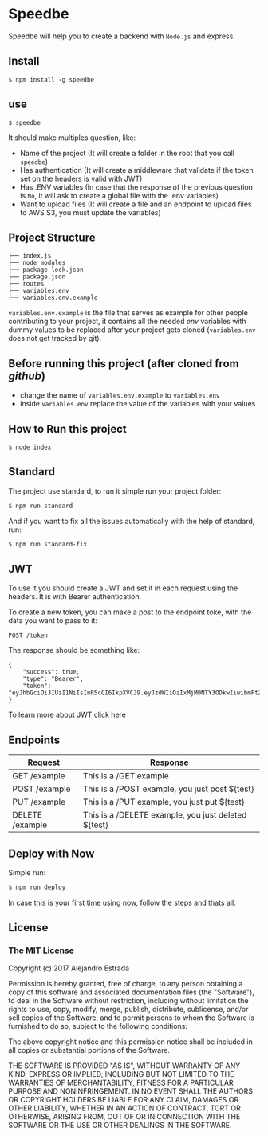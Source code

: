 # Speedbe

Speedbe will help you to create a backend with `Node.js` and express.

## Install
```shell
$ npm install -g speedbe
```
## use
```shell
$ speedbe
```
It should make multiples question, like:
  + Name of the project (It will create a folder in the root that you call `speedbe`)
  + Has authentication (It will create a middleware that validate if the token set on the headers is valid with JWT)
  + Has .ENV variables (In case that the response of the previous question is `No`, it will ask to create a global file with the .env variables)
  + Want to upload files (It will create a file and an endpoint to upload files to AWS S3, you must update the variables)

## Project Structure
```shell
├── index.js
├── node_modules
├── package-lock.json
├── package.json
├── routes
├── variables.env
└── variables.env.example
```
`variables.env.example` is the file that serves as example for other people contributing to your project, it contains all the needed *env* variables with dummy values to be replaced after your project gets cloned (`variables.env` does not get tracked by git).

## Before running this project (after cloned from *github*)
* change the name of `variables.env.example` to `variables.env`
* inside `variables.env` replace the value of the variables with your values

## How to Run this project
```shell
$ node index
```

## Standard
The project use standard, to run it simple run your project folder:
```bash
$ npm run standard
```
And if you want to fix all the issues automatically with the help of standard, run:
```bash
$ npm run standard-fix
```

## JWT
To use it you should create a JWT and set it in each request using the headers. It is with Bearer authentication.

To create a new token, you can make a post to the endpoint toke, with the data you want to pass to it:
```
POST /token
```
The response should be something like:
```
{
    "success": true,
    "type": "Bearer",
    "token": "eyJhbGciOiJIUzI1NiIsInR5cCI6IkpXVCJ9.eyJzdWIiOiIxMjM0NTY3ODkwIiwibmFtZSI6IkpvaG4gRG9lIiwiYWRtaW4iOnRydWV9.TJVA95OrM7E2cBab30RMHrHDcEfxjoYZgeFONFh7HgQ"
}
```
To learn more about JWT click [here](https://jwt.io/)

## Endpoints
Request      | Response
-------------|------------------------
GET /example | This is a /GET example
POST /example| This is a /POST example, you just post ${test}
PUT /example | This is a /PUT example, you just put ${test}
DELETE /example | This is a /DELETE example, you just deleted ${test}

## Deploy with Now
Simple run:
```bash
$ npm run deploy
```
In case this is your first time using [now](https://zeit.co/now), follow the steps and thats all.
## License
### The MIT License

Copyright (c) 2017 Alejandro Estrada

Permission is hereby granted, free of charge, to any person obtaining a copy
of this software and associated documentation files (the "Software"), to deal
in the Software without restriction, including without limitation the rights
to use, copy, modify, merge, publish, distribute, sublicense, and/or sell
copies of the Software, and to permit persons to whom the Software is
furnished to do so, subject to the following conditions:

The above copyright notice and this permission notice shall be included in
all copies or substantial portions of the Software.

THE SOFTWARE IS PROVIDED "AS IS", WITHOUT WARRANTY OF ANY KIND, EXPRESS OR
IMPLIED, INCLUDING BUT NOT LIMITED TO THE WARRANTIES OF MERCHANTABILITY,
FITNESS FOR A PARTICULAR PURPOSE AND NONINFRINGEMENT. IN NO EVENT SHALL THE
AUTHORS OR COPYRIGHT HOLDERS BE LIABLE FOR ANY CLAIM, DAMAGES OR OTHER
LIABILITY, WHETHER IN AN ACTION OF CONTRACT, TORT OR OTHERWISE, ARISING FROM,
OUT OF OR IN CONNECTION WITH THE SOFTWARE OR THE USE OR OTHER DEALINGS IN
THE SOFTWARE.